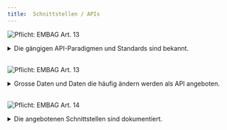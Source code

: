 ```yaml
---
title:  Schnittstellen / APIs
---
```


![Pflicht: EMBAG Art. 13](https://img.shields.io/badge/Pflicht-EMBAG_Art._13-linen)
<details>
<summary>Die gängigen API-Paradigmen und Standards sind bekannt.</summary>
<br/>

Für gewisse Daten gibt es bereits Standards, wie diese als API veröffentlich werden sollen (z.B. OGC für Geodaten oder Abstimmungsdaten als JSON-API).

API (Schnittstelle) kann hier sehr breit aufgefasst werden: vom REST- oder RPC-API, über stabile URLs bis zur Publikation in einem öffentlichen Object-Storage ist alles denkbar.

**Folgefragen**

* Werden gleich/ähnliche Daten bereits von anderen Stellen publiziert?
* Gibt es (in)offizielle Standards, die verwenden werden sollen (z.B. eCH, W3C, OGC)?
* Gibt es in meiner Organisation ein API Management (für API Keys, Caching, Throttling)?
  
</details>
<br/>

![Pflicht: EMBAG Art. 13](https://img.shields.io/badge/Pflicht-EMBAG_Art._13-linen)
<details>
<summary>Grosse Daten und Daten die häufig ändern werden als API angeboten.</summary>
<br/>

Gerade grosse Datenmengen werden sinnvollerweise als API angeboten, so dass Datennutzende einen einfachen und einheitlichen Zugang zu den Daten bekommen. Unter Umständen kann eine Veröffentlichung als Datei-Download **und** Dienst in Betracht gezogen werden, um unterschiedliche Bedürfnisse zu befriedigen. Beispiel: eine Badi-App will die aktuelle Wassertemperatur anzeigen im Gegensatz zu Forschenden die die Wassertemperaturschwankungen der letzten 100 Jahre untersuchen möchten.

**Folgefragen**

* Wie oft werden die Daten aktualisiert?
* Wie oft werden die Daten konsumiert?
  
</details>
<br/>

![Pflicht: EMBAG Art. 14](https://img.shields.io/badge/Pflicht-EMBAG_Art._14-linen)
<details>
<summary>Die angebotenen Schnittstellen sind dokumentiert.</summary>
<br/>

Um Nutzenden den Einstieg in die Nutzung einer API zu erleichtern, ist eine aktuelle, verständliche Dokumentation sehr wichtig. Zentral ist dabei, dass alle relevanten Endpunkte beschrieben sind, insbesondere die Parameter und die Wertelisten, die erwartet werden.

Für REST-APIs hat sich OpenAPI als Standard etabliert, welches dann von geeigneten Tools direkt unterstützt wird (z.B. Swagger für eine interaktive Web-Dokumentation oder Postman als Desktop-Applikation). Für komplexere APIs ist es von Vorteil direkt Beispiel-Code zu veröffentlichen, wie eine API zu verwenden ist (vergleiche z.B. mit der [API-Dokumentation der Stadt Zürich](https://opendatazurich.github.io/#verf%C3%BCgbare-schnittstellenapis))

**Folgefragen**

* Gibt es eine zentrale Stelle, an der die Dokumentation zugänglich gemacht wird (z.B. Developer Portal)?
* Ist die Dokumentation up-to-date bzw. wer ist dafür verantwortlich?
  
</details>
<br/>
